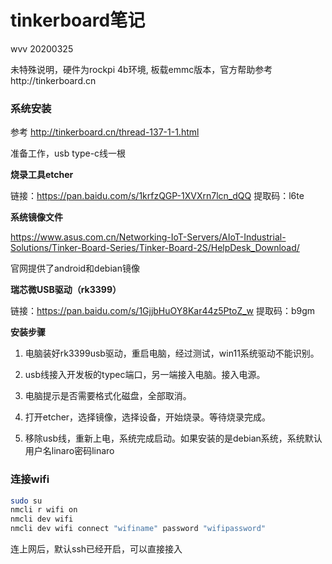 # tinkerboard笔记

wvv 20200325

未特殊说明，硬件为rockpi 4b环境, 板载emmc版本，官方帮助参考http://tinkerboard.cn

### 系统安装

参考 http://tinkerboard.cn/thread-137-1-1.html

准备工作，usb type-c线一根

**烧录工具etcher**

链接：https://pan.baidu.com/s/1krfzQGP-1XVXrn7lcn_dQQ 提取码：l6te

**系统镜像文件**

https://www.asus.com.cn/Networking-IoT-Servers/AIoT-Industrial-Solutions/Tinker-Board-Series/Tinker-Board-2S/HelpDesk_Download/

官网提供了android和debian镜像

**瑞芯微USB驱动（rk3399）**

链接：https://pan.baidu.com/s/1GjjbHuOY8Kar44z5PtoZ_w 提取码：b9gm

**安装步骤**

1. 电脑装好rk3399usb驱动，重启电脑，经过测试，win11系统驱动不能识别。

2. usb线接入开发板的typec端口，另一端接入电脑。接入电源。

3. 电脑提示是否需要格式化磁盘，全部取消。

4. 打开etcher，选择镜像，选择设备，开始烧录。等待烧录完成。

5. 移除usb线，重新上电，系统完成启动。如果安装的是debian系统，系统默认用户名linaro密码linaro

### 连接wifi

```sh
sudo su
nmcli r wifi on
nmcli dev wifi
nmcli dev wifi connect "wifiname" password "wifipassword"
```

连上网后，默认ssh已经开启，可以直接接入

